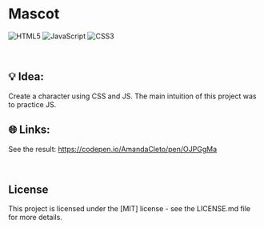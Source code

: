 # Mascot

![HTML5](https://img.shields.io/badge/html5-%23E34F26.svg?style=for-the-badge&logo=html5&logoColor=white)
![JavaScript](https://img.shields.io/badge/javascript-%23323330.svg?style=for-the-badge&logo=javascript&logoColor=%23F7DF1E)
![CSS3](https://img.shields.io/badge/css3-%231572B6.svg?style=for-the-badge&logo=css3&logoColor=white)

<br>

## 💡 Idea:
Create a character using CSS and JS. The main intuition of this project was to practice JS.


## 🌐 Links:
See the result: https://codepen.io/AmandaCleto/pen/OJPGgMa

<br>

## License
This project is licensed under the [MIT] license - see the LICENSE.md file for more details.
